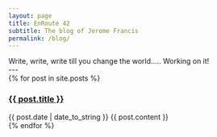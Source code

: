 ```yaml
---
layout: page
title: EnRoute 42
subtitle: The blog of Jerome Francis
permalink: /blog/
---
```


<div class="pretty-links">

<div class="lead lead-about">Write, write, write till you change the world.....
Working on it!
</div>
---

<div class="posts">
{% for post in site.posts %}
<div class="post">
<h3 class="post-title-list"> <a href="{{ post.url }}">{{ post.title }}</a></h3>
<span class="post-date">{{ post.date | date_to_string }}</span>
{{ post.content }}
</div>
{% endfor %}
</div>
</div>

